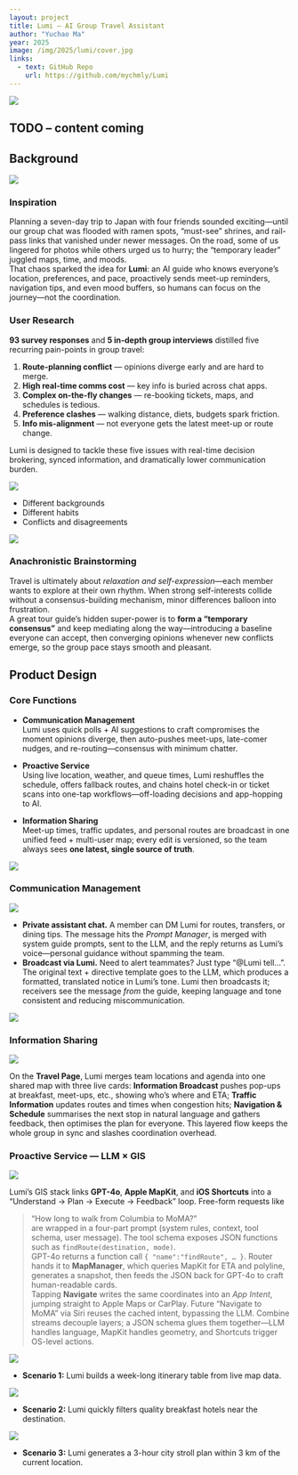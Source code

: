 ```yaml
---
layout: project
title: Lumi – AI Group Travel Assistant
author: "Yuchao Ma"
year: 2025
image: /img/2025/lumi/cover.jpg
links:
  - text: GitHub Repo
    url: https://github.com/mychmly/Lumi
---
```


![](../../public/img/2025/lumi/cover.jpg)

## TODO – content coming

## Background

![](../../public/img/2025/lumi/bg-1.jpg)

### Inspiration  
Planning a seven-day trip to Japan with four friends sounded exciting—until our group chat was flooded with ramen spots, “must-see” shrines, and rail-pass links that vanished under newer messages. On the road, some of us lingered for photos while others urged us to hurry; the “temporary leader” juggled maps, time, and moods.  
That chaos sparked the idea for **Lumi**: an AI guide who knows everyone’s location, preferences, and pace, proactively sends meet-up reminders, navigation tips, and even mood buffers, so humans can focus on the journey—not the coordination.  

### User Research  
**93 survey responses** and **5 in-depth group interviews** distilled five recurring pain-points in group travel:  

1. **Route-planning conflict** — opinions diverge early and are hard to merge.  
2. **High real-time comms cost** — key info is buried across chat apps.  
3. **Complex on-the-fly changes** — re-booking tickets, maps, and schedules is tedious.  
4. **Preference clashes** — walking distance, diets, budgets spark friction.  
5. **Info mis-alignment** — not everyone gets the latest meet-up or route change.  

Lumi is designed to tackle these five issues with real-time decision brokering, synced information, and dramatically lower communication burden.

![](../../public/img/2025/lumi/bg-2.jpg)

- Different backgrounds  
- Different habits  
- Conflicts and disagreements  

![](../../public/img/2025/lumi/bg-3.jpg)

### Anachronistic Brainstorming  
Travel is ultimately about *relaxation and self-expression*—each member wants to explore at their own rhythm. When strong self-interests collide without a consensus-building mechanism, minor differences balloon into frustration.  
A great tour guide’s hidden super-power is to **form a “temporary consensus”** and keep mediating along the way—introducing a baseline everyone can accept, then converging opinions whenever new conflicts emerge, so the group pace stays smooth and pleasant.

## Product Design  

### Core Functions  

- **Communication Management**  
  Lumi uses quick polls + AI suggestions to craft compromises the moment opinions diverge, then auto-pushes meet-ups, late-comer nudges, and re-routing—consensus with minimum chatter.  

- **Proactive Service**  
  Using live location, weather, and queue times, Lumi reshuffles the schedule, offers fallback routes, and chains hotel check-in or ticket scans into one-tap workflows—off-loading decisions and app-hopping to AI.  

- **Information Sharing**  
  Meet-up times, traffic updates, and personal routes are broadcast in one unified feed + multi-user map; every edit is versioned, so the team always sees **one latest, single source of truth**.  

![](../../public/img/2025/lumi/pd-1.jpg)

### Communication Management  

![](../../public/img/2025/lumi/pd-2.jpg)

- **Private assistant chat.** A member can DM Lumi for routes, transfers, or dining tips. The message hits the *Prompt Manager*, is merged with system guide prompts, sent to the LLM, and the reply returns as Lumi’s voice—personal guidance without spamming the team.  
- **Broadcast via Lumi.** Need to alert teammates? Just type “@Lumi tell…”. The original text + directive template goes to the LLM, which produces a formatted, translated notice in Lumi’s tone. Lumi then broadcasts it; receivers see the message *from* the guide, keeping language and tone consistent and reducing miscommunication.

![](../../public/img/2025/lumi/pd-3.gif)


### Information Sharing  

![](../../public/img/2025/lumi/pd-4.jpg)

On the **Travel Page**, Lumi merges team locations and agenda into one shared map with three live cards: **Information Broadcast** pushes pop-ups at breakfast, meet-ups, etc., showing who’s where and ETA; **Traffic Information** updates routes and times when congestion hits; **Navigation & Schedule** summarises the next stop in natural language and gathers feedback, then optimises the plan for everyone. This layered flow keeps the whole group in sync and slashes coordination overhead.

### Proactive Service — LLM × GIS  

![](../../public/img/2025/lumi/pd-5.jpg)

Lumi’s GIS stack links **GPT-4o**, **Apple MapKit**, and **iOS Shortcuts** into a “Understand → Plan → Execute → Feedback” loop. Free-form requests like  
> “How long to walk from Columbia to MoMA?”  
are wrapped in a four-part prompt (system rules, context, tool schema, user message). The tool schema exposes JSON functions such as `findRoute(destination, mode)`.  
GPT-4o returns a function call `{ "name":"findRoute", … }`. Router hands it to **MapManager**, which queries MapKit for ETA and polyline, generates a snapshot, then feeds the JSON back for GPT-4o to craft human-readable cards.  
Tapping **Navigate** writes the same coordinates into an *App Intent*, jumping straight to Apple Maps or CarPlay. Future “Navigate to MoMA” via Siri reuses the cached intent, bypassing the LLM. Combine streams decouple layers; a JSON schema glues them together—LLM handles language, MapKit handles geometry, and Shortcuts trigger OS-level actions.

![](../../public/img/2025/lumi/pd-6.gif)

- **Scenario 1:** Lumi builds a week-long itinerary table from live map data.

![](../../public/img/2025/lumi/pd-7.gif)

- **Scenario 2:** Lumi quickly filters quality breakfast hotels near the destination.

![](../../public/img/2025/lumi/pd-8.gif)

- **Scenario 3:** Lumi generates a 3-hour city stroll plan within 3 km of the current location.






  



